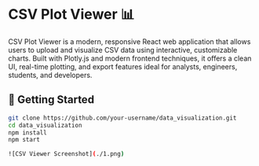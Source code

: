 # CSV Plot Viewer 📊

CSV Plot Viewer is a modern, responsive React web application that allows users to upload and visualize CSV data using interactive, customizable charts. Built with Plotly.js and modern frontend techniques, it offers a clean UI, real-time plotting, and export features ideal for analysts, engineers, students, and developers.

## 🚀 Getting Started

```bash
git clone https://github.com/your-username/data_visualization.git
cd data_visualization
npm install
npm start

![CSV Viewer Screenshot](./1.png)
